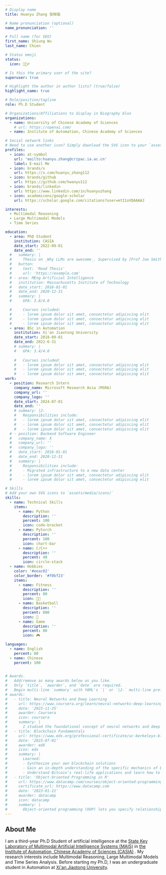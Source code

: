 ```yaml
---
# Display name
title: Huanyu Zhang 张桓瑜

# Name pronunciation (optional)
name_pronunciation: ''

# Full name (for SEO)
first_name: Shiung Wu
last_name: Chien

# Status emoji
status:
  icon: 🏃🏻‍♂️

# Is this the primary user of the site?
superuser: true

# Highlight the author in author lists? (true/false)
highlight_name: true

# Role/position/tagline
role: Ph.D Student

# Organizations/Affiliations to display in Biography blox
organizations:
  - name: University of Chinese Academy of Sciences
    # url: https://openai.com/
  - name: Institute of Automation, Chinese Academy of Sciences  

# Social network links
# Need to use another icon? Simply download the SVG icon to your `assets/media/icons/` folder.
profiles:
  - icon: at-symbol
    url: 'mailto:huanyu.zhang@cripac.ia.ac.cn'
    label: E-mail Me
  - icon: brands/x
    url: https://x.com/huanyu_zhang112
  - icon: brands/github
    url: https://github.com/hwanyu112
  - icon: brands/linkedin
    url: https://www.linkedin.com/in/huanyuzhang
  - icon: academicons/google-scholar
    url: https://scholar.google.com/citations?user=mtI1oVQAAAAJ

interests:
  - Multimodal Reasoning
  - Large Multimodal Models
  - Time Series

education:
  - area: PhD Student
    institution: CASIA
    date_start: 2022-09-01
    date_end: ''
  #   summary: |
  #     Thesis on _Why LLMs are awesome_. Supervised by [Prof Joe Smith](https://example.com). Presented papers at 5 IEEE conferences with the contributions being published in 2 Springer journals.
  #   button:
  #     text: 'Read Thesis'
  #     url: 'https://example.com'
  # - area: MEng Artificial Intelligence
  #   institution: Massachusetts Institute of Technology
  #   date_start: 2016-01-01
  #   date_end: 2020-12-31
  #   summary: |
  #     GPA: 3.8/4.0

  #     Courses included:
  #     - lorem ipsum dolor sit amet, consectetur adipiscing elit
  #     - lorem ipsum dolor sit amet, consectetur adipiscing elit
  #     - lorem ipsum dolor sit amet, consectetur adipiscing elit
  - area: BSc in Automation
    institution: Xi'an Jiaotong University
    date_start: 2018-09-01
    date_end: 2022-6-31
    # summary: |
    #   GPA: 3.4/4.0
      
    #   Courses included:
    #   - lorem ipsum dolor sit amet, consectetur adipiscing elit
    #   - lorem ipsum dolor sit amet, consectetur adipiscing elit
    #   - lorem ipsum dolor sit amet, consectetur adipiscing elit
work:
  - position: Research Intern
    company_name: Microsoft Research Asia (MSRA)
    company_url: ''
    company_logo: ''
    date_start: 2024-07-01
    date_end: ''
    # summary: |2-
    #   Responsibilities include:
    #   - lorem ipsum dolor sit amet, consectetur adipiscing elit
    #   - lorem ipsum dolor sit amet, consectetur adipiscing elit
    #   - lorem ipsum dolor sit amet, consectetur adipiscing elit
  # - position: Backend Software Engineer
  #   company_name: X
  #   company_url: ''
  #   company_logo: ''
  #   date_start: 2016-01-01
  #   date_end: 2020-12-31
  #   summary: |
  #     Responsibilities include:
  #     - Migrated infrastructure to a new data center
  #     - lorem ipsum dolor sit amet, consectetur adipiscing elit
  #     - lorem ipsum dolor sit amet, consectetur adipiscing elit

# Skills
# Add your own SVG icons to `assets/media/icons/`
skills:
  - name: Technical Skills
    items:
      - name: Python
        description: ''
        percent: 100
        icon: code-bracket
      - name: Pytorch
        description: ''
        percent: 100
        icon: chart-bar
      - name: C/C++
        description: ''
        percent: 40
        icon: circle-stack
  - name: Hobbies
    color: '#eeac02'
    color_border: '#f0bf23'
    items:
      - name: Fitness
        description: ''
        percent: 80
        icon: 💪🏻
      - name: Basketball
        description: ''
        percent: 800
        icon: 🏀
      - name: Game
        description: ''
        percent: 80
        icon: 🎮

languages:
  - name: English
    percent: 80
  - name: Chinese
    percent: 100
  

# Awards.
#   Add/remove as many awards below as you like.
#   Only `title`, `awarder`, and `date` are required.
#   Begin multi-line `summary` with YAML's `|` or `|2-` multi-line prefix and indent 2 spaces below.
# awards:
#   - title: Neural Networks and Deep Learning
#     url: https://www.coursera.org/learn/neural-networks-deep-learning
#     date: '2023-11-25'
#     awarder: Coursera
#     icon: coursera
#     summary: |
#       I studied the foundational concept of neural networks and deep learning. By the end, I was familiar with the significant technological trends driving the rise of deep learning; build, train, and apply fully connected deep neural networks; implement efficient (vectorized) neural networks; identify key parameters in a neural network’s architecture; and apply deep learning to your own applications.
#   - title: Blockchain Fundamentals
#     url: https://www.edx.org/professional-certificate/uc-berkeleyx-blockchain-fundamentals
#     date: '2023-07-01'
#     awarder: edX
#     icon: edx
#     summary: |
#       Learned:
#       - Synthesize your own blockchain solutions
#       - Gain an in-depth understanding of the specific mechanics of Bitcoin
#       - Understand Bitcoin’s real-life applications and learn how to attack and destroy Bitcoin, Ethereum, smart contracts and Dapps, and alternatives to Bitcoin’s Proof-of-Work consensus algorithm
#   - title: 'Object-Oriented Programming in R'
#     url: https://www.datacamp.com/courses/object-oriented-programming-with-s3-and-r6-in-r
#     certificate_url: https://www.datacamp.com
#     date: '2023-01-21'
#     awarder: datacamp
#     icon: datacamp
#     summary: |
#       Object-oriented programming (OOP) lets you specify relationships between functions and the objects that they can act on, helping you manage complexity in your code. This is an intermediate level course, providing an introduction to OOP, using the S3 and R6 systems. S3 is a great day-to-day R programming tool that simplifies some of the functions that you write. R6 is especially useful for industry-specific analyses, working with web APIs, and building GUIs.
---
```


## About Me

I am a third-year Ph.D Student of artificial intelligence at the [State Key Laboratory of Multimodal Artificial Intelligence Systems (MAIS)](https://mais.ia.ac.cn/) in [the Institute of Automation, Chinese Academy of Sciences (CASIA)](http://www.ia.cas.cn/) . My research interests include Multimodal Reasoning, Large Multimodal Models and Time Series Analysis. Before starting my Ph.D, I was an undergraduate student in Automation at [Xi'an Jiaotong University](http://en.xjtu.edu.cn/).
